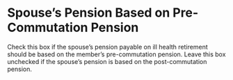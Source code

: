 # Spouse’s Pension Based on Pre-Commutation Pension

Check this box if the spouse’s pension payable on ill health retirement
should be based on the member’s pre-commutation pension. Leave this box
unchecked if the spouse’s pension is based on the post-commutation
pension.
